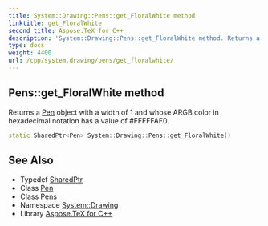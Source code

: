 ```yaml
---
title: System::Drawing::Pens::get_FloralWhite method
linktitle: get_FloralWhite
second_title: Aspose.TeX for C++
description: 'System::Drawing::Pens::get_FloralWhite method. Returns a Pen object with a width of 1 and whose ARGB color in hexadecimal notation has a value of #FFFFFAF0 in C++.'
type: docs
weight: 4400
url: /cpp/system.drawing/pens/get_floralwhite/
---
```

## Pens::get_FloralWhite method


Returns a [Pen](../../pen/) object with a width of 1 and whose ARGB color in hexadecimal notation has a value of #FFFFFAF0.

```cpp
static SharedPtr<Pen> System::Drawing::Pens::get_FloralWhite()
```

## See Also

* Typedef [SharedPtr](../../../system/sharedptr/)
* Class [Pen](../../pen/)
* Class [Pens](../)
* Namespace [System::Drawing](../../)
* Library [Aspose.TeX for C++](../../../)
